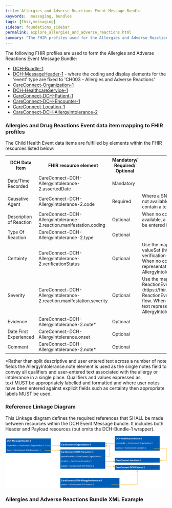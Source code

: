 ```yaml
---
title: Allergies and Adverse Reactions Event Message Bundle
keywords:  messaging, bundles
tags: [fhir,messaging]
sidebar: foundations_sidebar
permalink: explore_allergies_and_adverse_reactions.html
summary: "The FHIR profiles used for the Allergies and Adverse Reactions Event Message Bundle"
---
```


The following FHIR profiles are used to form the Allergies and Adverse Reactions Event Message Bundle:

- [DCH-Bundle-1](https://fhir.nhs.uk/STU3/StructureDefinition/DCH-Bundle-1)
- [DCH-MessageHeader-1](https://fhir.nhs.uk/STU3/StructureDefinition/DCH-MessageHeader-1) - where the coding and display elements for the 'event' type are fixed to 'CH003 - Allergies and Adverse Reactions'
- [CareConnect-Organization-1](https://fhir.hl7.org.uk/STU3/StructureDefinition/CareConnect-Organization-1)
- [DCH-HealthcareService-1](https://fhir.nhs.uk/STU3/StructureDefinition/DCH-HealthcareService-1)
- [CareConnect-DCH-Patient-1](https://fhir.nhs.uk/STU3/StructureDefinition/CareConnect-DCH-Patient-1)
- [CareConnect-DCH-Encounter-1](https://fhir.nhs.uk/STU3/StructureDefinition/CareConnect-DCH-Encounter-1)
- [CareConnect-Location-1](https://fhir.hl7.org.uk/STU3/StructureDefinition/CareConnect-Location-1)
- [CareConnect-DCH-AllergyIntolerance-2](https://fhir.nhs.uk/STU3/StructureDefinition/CareConnect-DCH-AllergyIntolerance-2)


### Allergies and Drug Reactions Event data item mapping to FHIR profiles ###

The Child Health Event data items are fulfilled by elements within the FHIR resources listed below:

<table>
<tr><th>DCH Data Item</th><th>FHIR resource element</th><th>Mandatory/<br/>Required/<br/>Optional</th><th>Notes</th></tr>
<tr><td>Date/Time Recorded</td><td>CareConnect-DCH-AllergyIntolerance-2.assertedDate</td><td>Mandatory</td><td></td></tr>
<tr><td>Causative Agent</td><td>CareConnect-DCH-AllergyIntolerance-2.code</td><td>Required</td><td>Where a SNOMED CT code for a Causative Agent is not available, then code.text should be used to contain a text representation of the Causative Agent</td></tr>
<tr><td>Description of Reaction</td><td>CareConnect-DCH-AllergyIntolerance-2.reaction.manifestation.coding</td><td>Optional</td><td>When no code manifestation coded value is available, a description of the manifestation should be entered in manifestation.code.text</td></tr>
<tr><td>Type Of Reaction</td><td>CareConnect-DCH-AllergyIntolerance-2.type</td><td>Optional</td><td></td></tr>
<tr><td>Certainty</td><td>CareConnect-DCH-AllergyIntolerance-2.verificationStatus</td><td>Optional</td><td>Use the mapping defined in the verificationStatus valueSet (http://hl7.org/fhir/ValueSet/allergy-verification-status) to find the actual values to flow). When no code for Certainty is available, a free text representation in CareConnect-DCH-AllergyIntolerance-2.note should be sent*</td></tr>
<tr><td>Severity</td><td>CareConnect-DCH-AllergyIntolerance-2.reaction.manifestation.severity</td><td>Optional</td><td>Use the mapping defined in the CareConnect-ReactionEventSeverity-1 valueSet (https://fhir.hl7.org.uk/STU3/ValueSet/CareConnect-ReactionEventSeverity-1) to find the actual values to flow. When no code for Severity is available, a free text representation in CareConnect-DCH-AllergyIntolerance-2.note should be sent*</td></tr>
<tr><td>Evidence</td><td>CareConnect-DCH-AllergyIntolerance-2.note*</td><td>Optional</td><td></td></tr>
<tr><td>Date First Experienced</td><td>CareConnect-DCH-AllergyIntolerance.onset</td><td>Optional</td><td></td></tr>
<tr><td>Comment</td><td>CareConnect-DCH-AllergyIntolerance-2.note*</td><td>Optional</td><td></td></tr>
</table>                                                                                                  
*Rather than split descriptive and user entered text across a number of note fields the AllergyIntolerance.note element is used as the single notes field to convey all qualifiers and user-entered text associated with the allergy or intolerance in a single place. Qualifiers and values expressed as text MUST be appropriately labelled and formatted and where user notes have been entered against explicit fields such as certainty then appropriate labels MUST be used.


### Reference Linkage Diagram ###

This Linkage diagram defines the required references that SHALL be made between resources within the DCH Event Message bundle. It includes both Header and Payload resources (but omits the DCH-Bundle-1 wrapper).

<img src="images/explore/Allergies.png">


### Allergies and Adverse Reactions Bundle XML Example ###